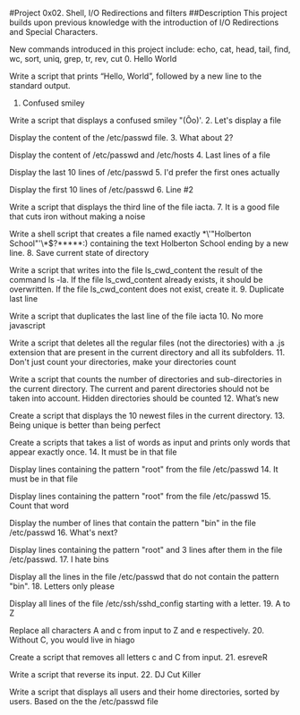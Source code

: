 #Project 0x02. Shell, I/O Redirections and filters ##Description This project builds upon previous knowledge with the introduction of I/O Redirections and Special Characters.

New commands introduced in this project include: echo, cat, head, tail, find, wc, sort, uniq, grep, tr, rev, cut
0. Hello World

Write a script that prints “Hello, World”, followed by a new line to the standard output.
1. Confused smiley

Write a script that displays a confused smiley "(Ôo)'.
2. Let's display a file

Display the content of the /etc/passwd file.
3. What about 2?

Display the content of /etc/passwd and /etc/hosts
4. Last lines of a file

Display the last 10 lines of /etc/passwd
5. I'd prefer the first ones actually

Display the first 10 lines of /etc/passwd
6. Line #2

Write a script that displays the third line of the file iacta.
7. It is a good file that cuts iron without making a noise

Write a shell script that creates a file named exactly \*\\'"Holberton School"\'\\*$\?\*\*\*\*\*:) containing the text Holberton School ending by a new line.
8. Save current state of directory

Write a script that writes into the file ls_cwd_content the result of the command ls -la. If the file ls_cwd_content already exists, it should be overwritten. If the file ls_cwd_content does not exist, create it.
9. Duplicate last line

Write a script that duplicates the last line of the file iacta
10. No more javascript

Write a script that deletes all the regular files (not the directories) with a .js extension that are present in the current directory and all its subfolders.
11. Don't just count your directories, make your directories count

Write a script that counts the number of directories and sub-directories in the current directory. The current and parent directories should not be taken into account. Hidden directories should be counted
12. What’s new

Create a script that displays the 10 newest files in the current directory.
13. Being unique is better than being perfect

Create a scripts that takes a list of words as input and prints only words that appear exactly once.
14. It must be in that file

Display lines containing the pattern "root" from the file /etc/passwd
14. It must be in that file

Display lines containing the pattern "root" from the file /etc/passwd
15. Count that word

Display the number of lines that contain the pattern "bin" in the file /etc/passwd
16. What's next?

Display lines containing the pattern "root" and 3 lines after them in the file /etc/passwd.
17. I hate bins

Display all the lines in the file /etc/passwd that do not contain the pattern "bin".
18. Letters only please

Display all lines of the file /etc/ssh/sshd_config starting with a letter.
19. A to Z

Replace all characters A and c from input to Z and e respectively.
20. Without C, you would live in hiago

Create a script that removes all letters c and C from input.
21. esreveR

Write a script that reverse its input.
22. DJ Cut Killer

Write a script that displays all users and their home directories, sorted by users. Based on the the /etc/passwd file

